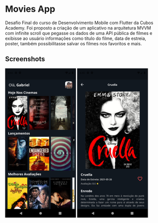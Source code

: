 # Movies App

Desafio Final do curso de Desenvolvimento Mobile com Flutter da Cubos Academy. Foi proposto a criação de um aplicativo na arquitetura MVVM com infinite scroll que pegasse os dados de uma API pública de filmes e exibisse ao usuário informações como título do filme, data de estreia, poster, também possibilitasse salvar os filmes nos favoritos e mais.

## Screenshots

<img src="screenshots/Screenshot_1624308298.png" width=230/> <img src="screenshots/Screenshot_1624308320.png" width=230/>
